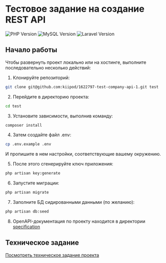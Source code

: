 # Тестовое задание на создание REST API

![PHP Version](https://img.shields.io/badge/php-%5E8.2-7A86B8)
![MySQL Version](https://img.shields.io/badge/mysql-latest-F29221)
![Laravel Version](https://img.shields.io/badge/laravel-%5E10.10-F13C30)

## Начало работы

Чтобы развернуть проект локально или на хостинге, выполните последовательно несколько действий:

1. Клонируйте репозиторий:

```bash
git clone git@github.com:kiipod/1622797-test-company-api-1.git test
```

2. Перейдите в директорию проекта:

```bash
cd test
```

3. Установите зависимости, выполнив команду:

```bash
composer install
```

4. Затем создайте файл .env:

```bash
cp .env.example .env
```

И пропишите в нем настройки, соответствующие вашему окружению.

5. После этого сгенерируйте ключ приложения:

```bash
php artisan key:generate
```

6. Запустите миграции:

```bash
php artisan migrate
```

7. Заполните БД сидированными данными (по желанию):

```bash
php artisan db:seed
```

8. OpenAPI-документация по проекту находится в директории [specification](specification)

## Техническое задание

[Посмотреть техническое задание проекта](tz.md)
